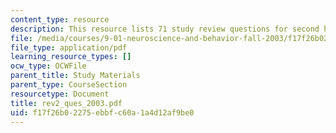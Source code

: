 ```yaml
---
content_type: resource
description: This resource lists 71 study review questions for second half of semester.
file: /media/courses/9-01-neuroscience-and-behavior-fall-2003/f17f26b02275ebbfc60a1a4d12af9be0_rev2_ques_2003.pdf
file_type: application/pdf
learning_resource_types: []
ocw_type: OCWFile
parent_title: Study Materials
parent_type: CourseSection
resourcetype: Document
title: rev2_ques_2003.pdf
uid: f17f26b0-2275-ebbf-c60a-1a4d12af9be0
---
```

